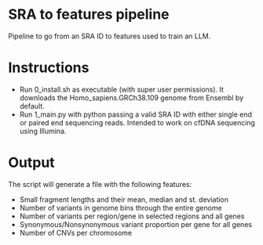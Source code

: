 # SRA to features pipeline
Pipeline to go from an SRA ID to features used to train an LLM.

# Instructions

- Run 0_install.sh as executable (with super user permissions). It downloads the Homo_sapiens.GRCh38.109 genome from Ensembl by default.
- Run 1_main.py with python passing a valid SRA ID with either single end or paired end sequencing reads. Intended to work on cfDNA sequencing using Illumina.

# Output

The script will generate a file with the following features:
* Small fragment lengths and their mean, median and st. deviation
* Number of variants in genome bins through the entire genome
* Number of variants per region/gene in selected regions and all genes
* Synonymous/Nonsynonymous variant proportion per gene for all genes
* Number of CNVs per chromosome

